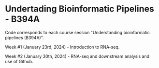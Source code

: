 # Undertading Bioinformatic Pipelines - B394A
Code corresponds to each course session "Understanding bioinformatic pipelines (B394A)". 

Week #1 (January 23rd, 2024) - Introduction to RNA-seq.

Week #2 (January 30th, 2024) - RNA-seq and downstream analysis and use of Github.
